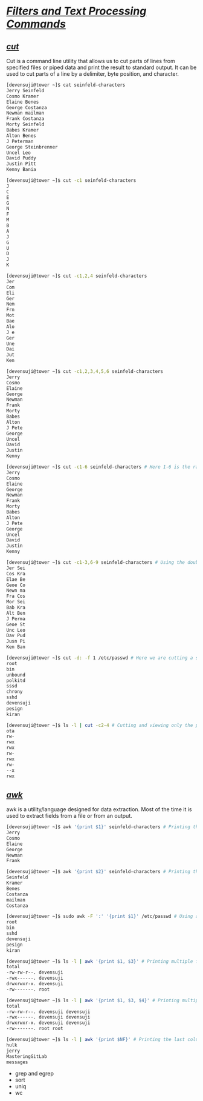 # <b><ins><i>Filters and Text Processing Commands</i></ins></b>
## <b><ins><i>cut</i></ins></b>
Cut is a command line utility that allows us to cut parts of lines from specified files or piped data and print the result to standard output. It can be used to cut parts of a line by a delimiter, byte position, and character.
```bash
[devensuji@tower ~]$ cat seinfeld-characters
Jerry Seinfeld
Cosmo Kramer
Elaine Benes
George Costanza
Newman mailman
Frank Costanza
Morty Seinfeld
Babes Kramer
Alton Benes
J Peterman
George Steinbrenner
Uncel Leo
David Puddy
Justin Pitt
Kenny Bania
```
```bash
[devensuji@tower ~]$ cut -c1 seinfeld-characters
J
C
E
G
N
F
M
B
A
J
G
U
D
J
K
```
```bash
[devensuji@tower ~]$ cut -c1,2,4 seinfeld-characters
Jer
Com
Eli
Ger
Nem
Frn
Mot
Bae
Alo
J e
Ger
Une
Dai
Jut
Ken
```
```bash
[devensuji@tower ~]$ cut -c1,2,3,4,5,6 seinfeld-characters
Jerry
Cosmo
Elaine
George
Newman
Frank
Morty
Babes
Alton
J Pete
George
Uncel
David
Justin
Kenny
```
```bash
[devensuji@tower ~]$ cut -c1-6 seinfeld-characters # Here 1-6 is the range of characters that we want to cut.
Jerry
Cosmo
Elaine
George
Newman
Frank
Morty
Babes
Alton
J Pete
George
Uncel
David
Justin
Kenny
```
```bash
[devensuji@tower ~]$ cut -c1-3,6-9 seinfeld-characters # Using the double range
Jer Sei
Cos Kra
Elae Be
Geoe Co
Newn ma
Fra Cos
Mor Sei
Bab Kra
Alt Ben
J Perma
Geoe St
Unc Leo
Dav Pud
Jusn Pi
Ken Ban
```
```bash
[devensuji@tower ~]$ cut -d: -f 1 /etc/passwd # Here we are cutting a specific field. -d is used to specify the delimiter which is colon(:) here and -f is the field which is the first field here.
root
bin
unbound
polkitd
sssd
chrony
sshd
devensuji
pesign
kiran
```
```bash
[devensuji@tower ~]$ ls -l | cut -c2-4 # Cutting and viewing only the permission of user from the output ls -l
ota
rw-
rwx
rwx
rw-
rwx
rw-
--x
rwx
```
## <b><ins><i>awk</i></ins></b>
awk is a utility/language designed for data extraction. Most of the time it is used to extract fields from a file or from an output.
```bash
[devensuji@tower ~]$ awk '{print $1}' seinfeld-characters # Printing the first field of a file. 
Jerry
Cosmo
Elaine
George
Newman
Frank
```
```bash
[devensuji@tower ~]$ awk '{print $2}' seinfeld-characters # Printing the second field of a file.
Seinfeld
Kramer
Benes
Costanza
mailman
Costanza
```
```bash
[devensuji@tower ~]$ sudo awk -F ':' '{print $1}' /etc/passwd # Using a delimiter. -F is the option to use and colon is the delimiter 
root
bin
sshd
devensuji
pesign
kiran
```
```bash
[devensuji@tower ~]$ ls -l | awk '{print $1, $3}' # Printing multiple fields
total
-rw-rw-r--. devensuji
-rwx------. devensuji
drwxrwxr-x. devensuji
-rw-------. root
```
```bash
[devensuji@tower ~]$ ls -l | awk '{print $1, $3, $4}' # Printing multiple fields
total
-rw-rw-r--. devensuji devensuji
-rwx------. devensuji devensuji
drwxrwxr-x. devensuji devensuji
-rw-------. root root
```
```bash
[devensuji@tower ~]$ ls -l | awk '{print $NF}' # Printing the last column of ls -l command's output
hulk
jerry
MasteringGitLab
messages
```

* grep and egrep
* sort
* uniq
* wc